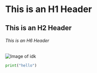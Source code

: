 # This is an H1 Header
## This is an H2 Header
###### This is an H6 Header

![Image of idk](https://media.discordapp.net/attachments/1236744277934084219/1350568456122007562/image.png?ex=67dc7c64&is=67db2ae4&hm=d162fc4135cf6dda106d7809be42ecefd3f59d6f2899c3e4ca98a7725446e05a&=&format=webp&quality=lossless)

```python
print("hello")
```

